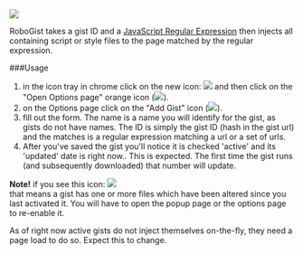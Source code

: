<img src="http://i.imgur.com/4fV2tTL.png" />  

RoboGist takes a gist ID and a [JavaScript Regular Expression](https://developer.mozilla.org/en/docs/Web/JavaScript/Guide/Regular_Expressions) then injects all containing script or style files to the page matched by the regular expression.  

###Usage  
1) in the icon tray in chrome click on the new icon: <img src="http://i.imgur.com/so3GyX1.png" /> and then click on the "Open Options page" orange icon (<img src="http://i.imgur.com/Y9UWh4q.png" />).    
2) on the Options page click on the "Add Gist" icon (<img src="http://i.imgur.com/jNzg90i.png" />).  
3) fill out the form. The name is a name you will identify for the gist, as gists do not have names. The ID is simply the gist ID (hash in the gist url) and the matches is a regular expression matching a url or a set of urls.    
4) After you've saved the gist you'll notice it is checked 'active' and its 'updated' date is right now.. This is expected. The first time the gist runs (and subsequently downloaded) that number will update.   

**Note!** if you see this icon: <img src="http://i.imgur.com/Fs2WtqJ.png" />   
that means a gist has one or more files which have been altered since you last activated it. You will have to open the popup page or the options page to re-enable it.  
    
As of right now active gists do not inject themselves on-the-fly, they need a page load to do so. Expect this to change.   